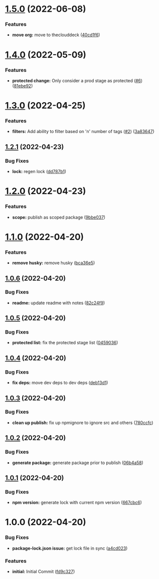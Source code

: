 # [1.5.0](https://github.com/theclouddeck/serverless-stage-destroyer/compare/v1.4.0...v1.5.0) (2022-06-08)


### Features

* **move org:** move to theclouddeck ([40cd1f6](https://github.com/theclouddeck/serverless-stage-destroyer/commit/40cd1f60c2c699bb546198315f7f7f0fdf47de91))

# [1.4.0](https://github.com/mdial89f/serverless-stage-destroyer/compare/v1.3.0...v1.4.0) (2022-05-09)


### Features

* **protected change:**  Only consider a prod stage as protected ([#6](https://github.com/mdial89f/serverless-stage-destroyer/issues/6)) ([81ebe92](https://github.com/mdial89f/serverless-stage-destroyer/commit/81ebe92a171ed138298e5956ac9987f44d3e94f6))

# [1.3.0](https://github.com/mdial89f/serverless-stage-destroyer/compare/v1.2.1...v1.3.0) (2022-04-25)


### Features

* **filters:**  Add ability to filter based on 'n' number of tags ([#2](https://github.com/mdial89f/serverless-stage-destroyer/issues/2)) ([3a83647](https://github.com/mdial89f/serverless-stage-destroyer/commit/3a836476590eaac156bdb76db2e97ae044ab96e2))

## [1.2.1](https://github.com/mdial89f/serverless-stage-destroyer/compare/v1.2.0...v1.2.1) (2022-04-23)


### Bug Fixes

* **lock:** regen lock ([dd787b1](https://github.com/mdial89f/serverless-stage-destroyer/commit/dd787b1378b798c3d4c83be4cef9742ebea2bb7b))

# [1.2.0](https://github.com/mdial89f/serverless-stage-destroyer/compare/v1.1.0...v1.2.0) (2022-04-23)


### Features

* **scope:** publish as scoped package ([9bbe037](https://github.com/mdial89f/serverless-stage-destroyer/commit/9bbe037124c93c697820360c37e72ca7b1df0b72))

# [1.1.0](https://github.com/mdial89f/serverless-stage-destroyer/compare/v1.0.6...v1.1.0) (2022-04-20)


### Features

* **remove husky:** remove husky ([bca36e5](https://github.com/mdial89f/serverless-stage-destroyer/commit/bca36e5217d719bb7d5a79e9fbe41efa10ecb00d))

## [1.0.6](https://github.com/mdial89f/serverless-stage-destroyer/compare/v1.0.5...v1.0.6) (2022-04-20)


### Bug Fixes

* **readme:** update readme with notes ([82c24f9](https://github.com/mdial89f/serverless-stage-destroyer/commit/82c24f9572eb9528bfc0166fcec88387914afd27))

## [1.0.5](https://github.com/mdial89f/serverless-stage-destroyer/compare/v1.0.4...v1.0.5) (2022-04-20)


### Bug Fixes

* **protected list:** fix the protected stage list ([0459036](https://github.com/mdial89f/serverless-stage-destroyer/commit/045903631c163d1c1c60696d4d1d0fcec4e64f6a))

## [1.0.4](https://github.com/mdial89f/serverless-stage-destroyer/compare/v1.0.3...v1.0.4) (2022-04-20)


### Bug Fixes

* **fix deps:** move dev deps to dev deps ([deb13d1](https://github.com/mdial89f/serverless-stage-destroyer/commit/deb13d1e2a3c4c70098c52f9cd8e91bbe4dd2139))

## [1.0.3](https://github.com/mdial89f/serverless-stage-destroyer/compare/v1.0.2...v1.0.3) (2022-04-20)


### Bug Fixes

* **clean up publish:**  fix up npmignore to ignore src and others ([780ccfc](https://github.com/mdial89f/serverless-stage-destroyer/commit/780ccfc0a4fe2ab3b80ad672cab36c9a1848e557))

## [1.0.2](https://github.com/mdial89f/serverless-stage-destroyer/compare/v1.0.1...v1.0.2) (2022-04-20)


### Bug Fixes

* **generate package:** generate package prior to publish ([06b4a58](https://github.com/mdial89f/serverless-stage-destroyer/commit/06b4a58b57177b47777e5fff6352ee05cef515f1))

## [1.0.1](https://github.com/mdial89f/serverless-stage-destroyer/compare/v1.0.0...v1.0.1) (2022-04-20)


### Bug Fixes

* **npm version:** generate lock with current npm version ([667cbc6](https://github.com/mdial89f/serverless-stage-destroyer/commit/667cbc604385d547749f5b35ed02d7049b031709))

# 1.0.0 (2022-04-20)


### Bug Fixes

* **package-lock.json issue:** get lock file in sync ([a4cd023](https://github.com/mdial89f/serverless-stage-destroyer/commit/a4cd0234da41a36c1b861ef1ece9bff99d991686))


### Features

* **initial:** Initial Commit ([fd9c327](https://github.com/mdial89f/serverless-stage-destroyer/commit/fd9c3279639e302e1e6d6021a27fc421fc0f604c))
